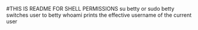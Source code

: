 #THIS IS README FOR SHELL PERMISSIONS
su betty or sudo betty switches user to betty
whoami prints the effective username of the current user
